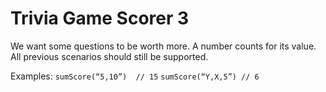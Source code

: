 # Trivia Game Scorer 3

We want some questions to be worth  more. A number counts for its value. All previous scenarios should still be supported.  
  
Examples:
`sumScore(“5,10”)  // 15`
`sumScore(“Y,X,5”) // 6`
